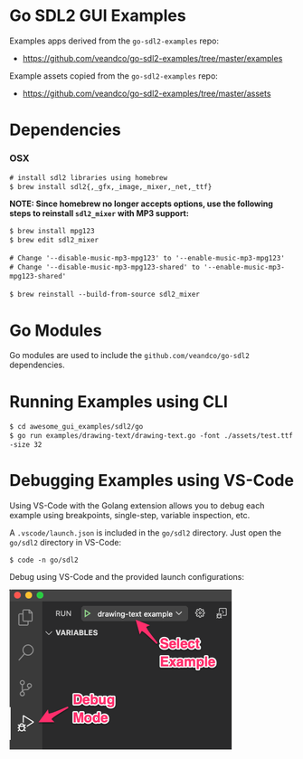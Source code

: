 # Go SDL2 GUI Examples

Examples apps derived from the `go-sdl2-examples` repo:
* https://github.com/veandco/go-sdl2-examples/tree/master/examples

Example assets copied from the `go-sdl2-examples` repo:
* https://github.com/veandco/go-sdl2-examples/tree/master/assets

# Dependencies

### OSX
```
# install sdl2 libraries using homebrew
$ brew install sdl2{,_gfx,_image,_mixer,_net,_ttf}
```

**NOTE: Since homebrew no longer accepts options, use the following steps to reinstall `sdl2_mixer` with MP3 support:**

```
$ brew install mpg123
$ brew edit sdl2_mixer

# Change '--disable-music-mp3-mpg123' to '--enable-music-mp3-mpg123'
# Change '--disable-music-mp3-mpg123-shared' to '--enable-music-mp3-mpg123-shared'

$ brew reinstall --build-from-source sdl2_mixer 
```

# Go Modules

Go modules are used to include the `github.com/veandco/go-sdl2` dependencies.

# Running Examples using CLI

```
$ cd awesome_gui_examples/sdl2/go
$ go run examples/drawing-text/drawing-text.go -font ./assets/test.ttf -size 32
```

# Debugging Examples using VS-Code

Using VS-Code with the Golang extension allows you to debug each example using breakpoints, single-step, variable inspection, etc.

A `.vscode/launch.json` is included in the `go/sdl2` directory. Just open the `go/sdl2` directory in VS-Code:

```
$ code -n go/sdl2
```

Debug using VS-Code and the provided launch configurations:

![screenshot!](screenshots/vscode_debug.png)
